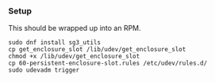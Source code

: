 ### Setup

This should be wrapped up into an RPM.

```
sudo dnf install sg3_utils
cp get_enclosure_slot /lib/udev/get_enclosure_slot
chmod +x /lib/udev/get_enclosure_slot
cp 60-persistent-enclosure-slot.rules /etc/udev/rules.d/
sudo udevadm trigger
```
